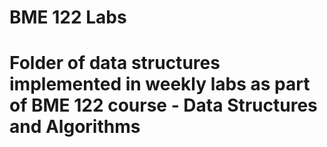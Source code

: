 # BME 122 Labs

# Folder of data structures implemented in weekly labs as part of BME 122 course - Data Structures and Algorithms
